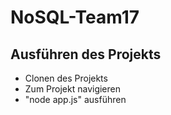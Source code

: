 # NoSQL-Team17

## Ausführen des Projekts

* Clonen des Projekts
* Zum Projekt navigieren
* "node app.js" ausführen
